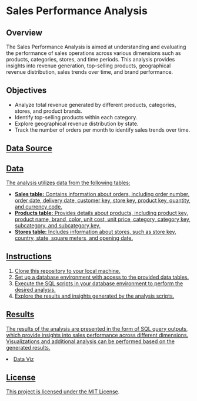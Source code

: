 <!DOCTYPE html>
<html lang="en">
<head>
  <meta charset="UTF-8">
  <meta name="viewport" content="width=device-width, initial-scale=1.0">
</head>
<body>
  <h1>Sales Performance Analysis</h1>
  
  <h2>Overview</h2>
  <p>The Sales Performance Analysis is aimed at understanding and evaluating the performance of sales operations across various dimensions such as products, categories, stores, and time periods. This analysis provides insights into revenue generation, top-selling products, geographical revenue distribution, sales trends over time, and brand performance.</p>
  
  <h2>Objectives</h2>
  <ul>
    <li>Analyze total revenue generated by different products, categories, stores, and product brands.</li>
    <li>Identify top-selling products within each category.</li>
    <li>Explore geographical revenue distribution by state.</li>
    <li>Track the number of orders per month to identify sales trends over time.</li>
  </ul>
  <h2><a href="https://www.kaggle.com/datasets/bhavikjikadara/global-electronics-retailers">Data Source</h2>
  <h2>Data</h2>
  <p>The analysis utilizes data from the following tables:</p>
  <ul>
    <li><strong>Sales table:</strong> Contains information about orders, including order number, order date, delivery date, customer key, store key, product key, quantity, and currency code.</li>
    <li><strong>Products table:</strong> Provides details about products, including product key, product name, brand, color, unit cost, unit price, category, category key, subcategory, and subcategory key.</li>
    <li><strong>Stores table:</strong> Includes information about stores, such as store key, country, state, square meters, and opening date.</li>
  </ul>

  <h2>Instructions</h2>
  <ol>
    <li>Clone this repository to your local machine.</li>
    <li>Set up a database environment with access to the provided data tables.</li>
    <li>Execute the SQL scripts in your database environment to perform the desired analysis.</li>
    <li>Explore the results and insights generated by the analysis scripts.</li>
  </ol>

  <h2>Results</h2>
  <p>The results of the analysis are presented in the form of SQL query outputs, which provide insights into sales performance across different dimensions. Visualizations and additional analysis can be performed based on the generated results.</p>
  <li><a href="https://public.tableau.com/app/profile/ulowe/viz/SalesPerformanceAnalysis_17152301943940/Dashboard12">Data Viz</li>
  <h2>License</h2>
  <p>This project is licensed under the <a href="LICENSE">MIT License</a>.</p>
</body>
</html>

